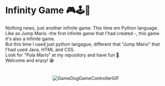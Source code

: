 # Infinity Game 🎮🕹️🤖

Nothing news, just another infinite game. This time em Python language. 
<br>
Like as Jump Mario -the first infinite game that I'had created -, this game it's also a infinite game. 
<br>
But this time I used just python langague, different that "Jump Mario" that I'had used Java, HTML and CSS.
<br>
Look for "Pula Mario" at my repository and have fun 🎉.
<br>
Welcome and enjoy! 😁

#

<div align = "center">

![GameDogGameControllerGIF](https://user-images.githubusercontent.com/111397870/196006119-8edcf473-1bee-463a-9d4f-c9f5c0e3ffea.gif)
